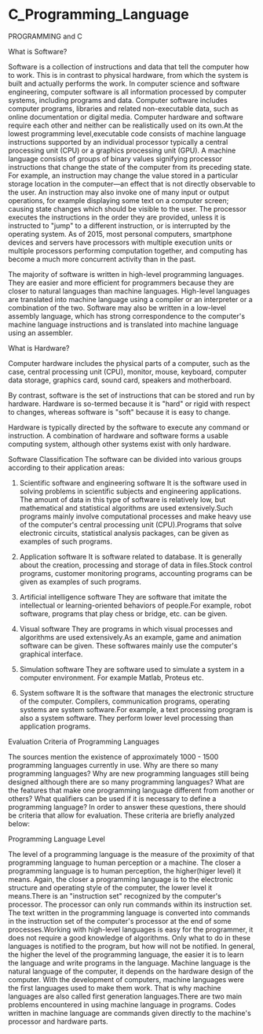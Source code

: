# C_Programming_Language

PROGRAMMING and C

What is Software?

Software is a collection of instructions and data that tell the computer how to work. This is in contrast to physical hardware, from which the system is built and actually performs the work. In computer science and software engineering, computer software is all information processed by computer systems, including programs and data. Computer software includes computer programs, libraries and related non-executable data, such as online documentation or digital media. Computer hardware and software require each other and neither can be realistically used on its own.At the lowest programming level,executable code consists of machine language instructions supported by an individual processor typically a central processing unit (CPU) or a graphics processing unit (GPU). A machine language consists of groups of binary values signifying processor instructions that change the state of the computer from its preceding state. For example, an instruction may change the value stored in a particular storage location in the computer—an effect that is not directly observable to the user. An instruction may also invoke one of many input or output operations, for example displaying some text on a computer screen; causing state changes which should be visible to the user. The processor executes the instructions in the order they are provided, unless it is instructed to "jump" to a different instruction, or is interrupted by the operating system. As of 2015, most personal computers, smartphone devices and servers have processors with multiple execution units or multiple processors performing computation together, and computing has become a much more concurrent activity than in the past.

The majority of software is written in high-level programming languages. They are easier and more efficient for programmers because they are closer to natural languages than machine languages. High-level languages are translated into machine language using a compiler or an interpreter or a combination of the two. Software may also be written in a low-level assembly language, which has strong correspondence to the computer's machine language instructions and is translated into machine language using an assembler.

What is Hardware?

Computer hardware includes the physical parts of a computer, such as the case, central processing unit (CPU), monitor, mouse, keyboard, computer data storage, graphics card, sound card, speakers and motherboard.

By contrast, software is the set of instructions that can be stored and run by hardware. Hardware is so-termed because it is "hard" or rigid with respect to changes, whereas software is "soft" because it is easy to change.

Hardware is typically directed by the software to execute any command or instruction. A combination of hardware and software forms a usable computing system, although other systems exist with only hardware.

Software Classification
The software can be divided into various groups according to their application areas:

1. Scientific software and engineering software
It is the software used in solving problems in scientific subjects and engineering applications. The amount of data in this type of software is relatively low, but
mathematical and statistical algorithms are used extensively.Such programs mainly involve computational processes and make heavy use of the computer's central processing unit (CPU).Programs that solve electronic circuits, statistical analysis packages, can be given as examples of such programs.

2. Application software
It is software related to database. It is generally about the creation, processing and storage of data in files.Stock control programs, customer monitoring programs, accounting programs can be given as examples of such programs.

3. Artificial intelligence software
They are software that imitate the intellectual or learning-oriented behaviors of people.For example, robot software, programs that play chess or bridge, etc. can be given.

4. Visual software
They are programs in which visual processes and algorithms are used extensively.As an example, game and animation software can be given. These softwares mainly use the computer's graphical interface.

5. Simulation software
They are software used to simulate a system in a computer environment. For example Matlab, Proteus etc.

6. System software
It is the software that manages the electronic structure of the computer. Compilers, communication programs, operating systems are system software.For example, a text processing program is also a system software. They perform lower level processing than application programs.

Evaluation Criteria of Programming Languages

The sources mention the existence of approximately 1000 - 1500 programming languages currently in use.
Why are there so many programming languages?
Why are new programming languages still being designed although there are so many programming languages?
What are the features that make one programming language different from another or others?
What qualifiers can be used if it is necessary to define a programming language?
In order to answer these questions, there should be criteria that allow for evaluation. These criteria are briefly analyzed below:

Programming Language Level

The level of a programming language is the measure of the proximity of that programming language to human perception or a machine. The closer a programming language is to human perception, the higher(higer level) it means. Again, the closer a programming language is to the electronic structure and operating style of the computer, the lower level it means.There is an "instruction set" recognized by the computer's processor. The processor can only run commands within its instruction set. The text written in the programming language is converted into commands in the instruction set of the computer's processor at the end of some processes.Working with high-level languages is easy for the programmer, it does not require a good knowledge of algorithms. Only what to do in these languages is notified to the program, but how will not be notified. In general, the higher the level of the programming language, the easier it is to learn the language and write programs in the language. Machine language is the natural language of the computer, it depends on the hardware design of the computer. With the development of computers, machine languages were the first languages used to make them work. That is why machine languages are also called first generation languages.There are two main problems encountered in using machine language in programs. Codes written in machine language are commands given directly to the machine's processor and hardware parts.









